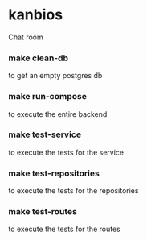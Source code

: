 # kanbios
Chat room

### make clean-db
to get an empty postgres db

### make run-compose
to execute the entire backend

### make test-service
to execute the tests for the service

### make test-repositories
to execute the tests for the repositories

### make test-routes
to execute the tests for the routes